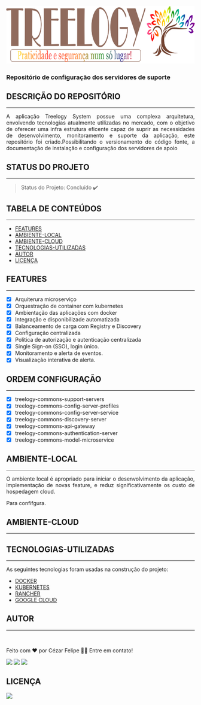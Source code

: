 

<img src="assets/icone-treelogy-v2.png">

<h3 align="justify">Repositório de configuração dos servidores de suporte</h3>

## DESCRIÇÃO DO REPOSITÓRIO 
---

<p align="justify"> A aplicação Treelogy System possue uma complexa arquitetura, envolvendo tecnologias atualmente utilizadas no mercado, com o objetivo de oferecer uma infra estrutura eficente capaz de suprir as necessidades de desenvolvimento, monitoramento e suporte da aplicação, este repositório foi criado.Possibilitando o versionamento do código fonte, a documentação de instalação e configuração dos servidores de apoio</p>

## STATUS DO PROJETO
---

> Status do Projeto: Concluído :heavy_check_mark:

## TABELA DE CONTEÚDOS
---

 <!--ts-->
   * [FEATURES](#FEATURES)
   * [AMBIENTE-LOCAL](#AMBIENTE-LOCAL)
   * [AMBIENTE-CLOUD](#AMBIENTE-CLOUD)
   * [TECNOLOGIAS-UTILIZADAS](#TECNOLOGIAS-UTILIZADAS)
   * [AUTOR](#AUTOR)
   * [LICENÇA](#LICENÇA)
<!--te-->
 

## FEATURES
---
- [X] Arquiterura microserviço
- [X] Orquestração de container com kubernetes
- [X] Ambientação das aplicações com docker
- [X] Integração e disponibilizade automatizada
- [X] Balanceamento de carga com Registry e Discovery 
- [X] Configuração centralizada
- [X] Politica de autorização e autenticação centralizada
- [X] Single Sign-on (SSO), login único.
- [X] Monitoramento e alerta de eventos.
- [X] Visualização interativa de alerta.

## ORDEM CONFIGURAÇÃO
---

- [X] treelogy-commons-support-servers
- [X] treelogy-commons-config-server-profiles
- [X] treelogy-commons-config-server-service
- [X] treelogy-commons-discovery-server
- [X] treelogy-commons-api-gateway
- [X] treelogy-commons-authentication-server
- [X] treelogy-commons-model-microservice

## AMBIENTE-LOCAL
---
<p align="justify"> O ambiente local é apropriado para iniciar o desenvolvimento da aplicação, implementação de novas feature, e reduz significativamente os custo de hospedagem cloud.</p>

<p align="justify"> Para confifgura.</p>


## AMBIENTE-CLOUD
---

## TECNOLOGIAS-UTILIZADAS
---

As seguintes tecnologias foram usadas na construção do projeto:

- [DOCKER](https://docs.docker.com/desktop/windows/install/)
- [KUBERNETES](https://kubernetes.io/pt-br/)
- [RANCHER](https://rancher.com/)
- [GOOGLE CLOUD](https://cloud.google.com/)

## **AUTOR**
---

<img style="border-radius: 50%;" src="https://avatars.githubusercontent.com/u/29206101?v=4" width="100px;" alt=""/>

Feito com ❤️ por Cézar Felipe 👋🏽 Entre em contato!

 <a href="https://www.instagram.com/cezar_felpis/" target="_blank"><img src="https://img.shields.io/badge/-Instagram-%23E4405F?style=for-the-badge&logo=instagram&logoColor=white" target="_blank"></a>
  <a href = "mailto:cezarfelipe2008@outlook.com"><img src="https://img.shields.io/badge/-Gmail-%23333?style=for-the-badge&logo=gmail&logoColor=white" target="_blank"></a>
  <a href="https://www.linkedin.com/in/cezarfelipedasilva/" target="_blank"><img src="https://img.shields.io/badge/-LinkedIn-%230077B5?style=for-the-badge&logo=linkedin&logoColor=white" target="_blank"></a> 
    
## LICENÇA
<a href="https://github.com/CezarFelipe/micro-service-springcloud/blob/main/LICENSE" target="_blank"><img src="https://img.shields.io/badge/license-MIT-green" target="_blank"></a>

